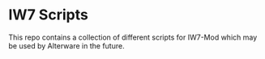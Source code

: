 # IW7 Scripts

This repo contains a collection of different scripts for IW7-Mod which may be used by Alterware in the future.
